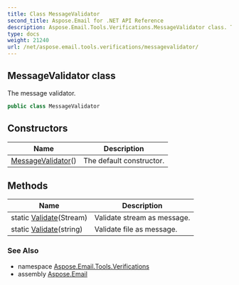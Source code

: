 ```yaml
---
title: Class MessageValidator
second_title: Aspose.Email for .NET API Reference
description: Aspose.Email.Tools.Verifications.MessageValidator class. The message validator
type: docs
weight: 21240
url: /net/aspose.email.tools.verifications/messagevalidator/
---
```

## MessageValidator class

The message validator.

```csharp
public class MessageValidator
```

## Constructors

| Name | Description |
| --- | --- |
| [MessageValidator](messagevalidator/)() | The default constructor. |

## Methods

| Name | Description |
| --- | --- |
| static [Validate](../../aspose.email.tools.verifications/messagevalidator/validate/#validate)(Stream) | Validate stream as message. |
| static [Validate](../../aspose.email.tools.verifications/messagevalidator/validate/#validate_1)(string) | Validate file as message. |

### See Also

* namespace [Aspose.Email.Tools.Verifications](../../aspose.email.tools.verifications/)
* assembly [Aspose.Email](../../)


